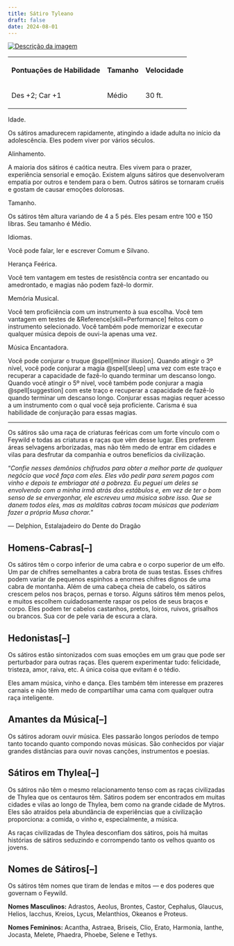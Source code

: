 ```yaml
---
title: Sátiro Tyleano
draft: false
date: 2024-08-01
---
```

<div>
<a href="https://raw.githubusercontent.com/TheGiddyLimit/homebrew/master/_img/ArcanumWorldsOdysseyoftheDragonlords/AppendixB_ThyleanSatyr_Page319.webp"> <img src="https://raw.githubusercontent.com/TheGiddyLimit/homebrew/master/_img/ArcanumWorldsOdysseyoftheDragonlords/AppendixB_ThyleanSatyr_Page319.webp" alt="Descrição da imagem"> </a>
    <table class="w-100 summary stripe-even">
        <tbody><tr>
                <th class="ve-col-4 ve-text-center">
                    <p>Pontuações de Habilidade</p>
                </th>
                <th class="ve-col-4 ve-text-center">
                    <p>Tamanho</p>
                </th>
                <th class="ve-col-4 ve-text-center">
                    <p>Velocidade</p>
                </th>
</tr><tr>
                <td class="ve-text-center">
                    <p>Des +2; Car +1</p>
                </td>
                <td class="ve-text-center">
                    <p>Médio</p>
                </td>
                <td class="ve-text-center">
                    <p>30 ft.</p>
                </td>
</tr></tbody>
    </table>
    <div class="rd__b  rd__b--2">
        <div class="rd__b  rd__b--3">
            <p><span class="entry-title-inner">Idade.</span></p>
            <p>Os sátiros amadurecem rapidamente, atingindo a idade adulta no início da adolescência. Eles podem viver por vários séculos.</p>
            <div class="rd__spc-inline-post">
                <p></p>
            </div>
        </div>
        <div class="rd__b  rd__b--3">
            <p><span class="entry-title-inner">Alinhamento.</span></p>
            <p>A maioria dos sátiros é caótica neutra. Eles vivem para o prazer, experiência sensorial e emoção. Existem alguns sátiros que desenvolveram empatia por outros e tendem para o bem. Outros sátiros se tornaram cruéis e gostam de causar emoções dolorosas.</p>
            <div class="rd__spc-inline-post">
                <p></p>
            </div>
        </div>
        <div>
    <div class="rd__b  rd__b--3">
        <p><span class="entry-title-inner">Tamanho.</span></p>
        <p>Os sátiros têm altura variando de 4 a 5 pés. Eles pesam entre 100 e 150 libras. Seu tamanho é Médio.</p>
        <div class="rd__spc-inline-post">
            <p></p>
        </div>
    </div>
    <div class="rd__b  rd__b--3">
        <p><span class="entry-title-inner">Idiomas.</span></p>
        <p>Você pode falar, ler e escrever Comum e Silvano.</p>
        <div class="rd__spc-inline-post">
            <p></p>
        </div>
    </div>
    <div class="rd__b  rd__b--3">
        <p><span class="entry-title-inner">Herança Feérica.</span></p>
        <p>Você tem vantagem em testes de resistência contra ser encantado ou amedrontado, e magias não podem fazê-lo dormir.</p>
        <div class="rd__spc-inline-post">
            <p></p>
        </div>
    </div>
    <div class="rd__b  rd__b--3">
        <p><span class="entry-title-inner">Memória Musical.</span></p>
        <p>Você tem proficiência com um instrumento à sua escolha. Você tem vantagem em testes de &Reference[skill=Performance] feitos com o instrumento selecionado. Você também pode memorizar e executar qualquer música depois de ouvi-la apenas uma vez.</p>
        <div class="rd__spc-inline-post">
            <p></p>
        </div>
    </div>
    <div class="rd__b  rd__b--3">
        <p><span class="entry-title-inner">Música Encantadora.</span></p>
        <p>Você pode conjurar o truque @spell[minor illusion]. Quando atingir o 3º nível, você pode conjurar a magia @spell[sleep] uma vez com este traço e recuperar a capacidade de fazê-lo quando terminar um descanso longo. Quando você atingir o 5º nível, você também pode conjurar a magia @spell[suggestion] com este traço e recuperar a capacidade de fazê-lo quando terminar um descanso longo. Conjurar essas magias requer acesso a um instrumento com o qual você seja proficiente. Carisma é sua habilidade de conjuração para essas magias.</p>
        <div class="rd__spc-inline-post">
            <p></p>
        </div>
    </div>
    <hr class="hr-1">
<div class="rd__b  rd__b--1">
    <p>Os sátiros são uma raça de criaturas feéricas com um forte vínculo com o Feywild e todas as criaturas e raças que vêm desse lugar. Eles preferem áreas selvagens arborizadas, mas não têm medo de entrar em cidades e vilas para desfrutar da companhia e outros benefícios da civilização.</p>
</div>
<div class="rd__quote">
    <p class="rd__quote-line rd__quote-line--last">“<em>Confie nesses demônios chifrudos para obter a melhor parte de qualquer negócio que você faça com eles. Eles vão pedir para serem pagos com vinho e depois te embriagar até a pobreza. Eu peguei um deles se envolvendo com a minha irmã atrás dos estábulos e, em vez de ter o bom senso de se envergonhar, ele escreveu uma música sobre isso. Que se danem todos eles, mas as malditas cabras tocam músicas que poderiam fazer a própria Musa chorar.</em>”</p>
    <p><span class="rd__quote-by">— Delphion, Estalajadeiro do Dente do Dragão</span></p>
</div>
<div class="rd__b  rd__b--1">
    <h2 class="rd__h rd__h--1" data-title-index="8"><span class="entry-title-inner">Homens-Cabras</span><span class="rd__h-toggle ml-2 clickable no-select no-print lst-is-exporting-image__hidden" data-rd-h-toggle-button="true" title="Toggle Visibility (CTRL to Toggle All)">[–]</span></h2>
    <p>Os sátiros têm o corpo inferior de uma cabra e o corpo superior de um elfo. Um par de chifres semelhantes a cabra brota de suas testas. Esses chifres podem variar de pequenos espinhos a enormes chifres dignos de uma cabra de montanha. Além de uma cabeça cheia de cabelo, os sátiros crescem pelos nos braços, pernas e torso. Alguns sátiros têm menos pelos, e muitos escolhem cuidadosamente raspar os pelos de seus braços e corpo. Eles podem ter cabelos castanhos, pretos, loiros, ruivos, grisalhos ou brancos. Sua cor de pele varia de escura a clara.</p>
</div>
<div class="rd__b  rd__b--1">
    <h2 class="rd__h rd__h--1" data-title-index="9"><span class="entry-title-inner">Hedonistas</span><span class="rd__h-toggle ml-2 clickable no-select no-print lst-is-exporting-image__hidden" data-rd-h-toggle-button="true" title="Toggle Visibility (CTRL to Toggle All)">[–]</span></h2>
    <p>Os sátiros estão sintonizados com suas emoções em um grau que pode ser perturbador para outras raças. Eles querem experimentar tudo: felicidade, tristeza, amor, raiva, etc. A única coisa que evitam é o tédio.</p>
    <p>Eles amam música, vinho e dança. Eles também têm interesse em prazeres carnais e não têm medo de compartilhar uma cama com qualquer outra raça inteligente.</p>
</div>
<div class="rd__b  rd__b--1">
    <h2 class="rd__h rd__h--1" data-title-index="10"><span class="entry-title-inner">Amantes da Música</span><span class="rd__h-toggle ml-2 clickable no-select no-print lst-is-exporting-image__hidden" data-rd-h-toggle-button="true" title="Toggle Visibility (CTRL to Toggle All)">[–]</span></h2>
    <p>Os sátiros adoram ouvir música. Eles passarão longos períodos de tempo tanto tocando quanto compondo novas músicas. São conhecidos por viajar grandes distâncias para ouvir novas canções, instrumentos e poesias.</p>
</div>
<div class="rd__b  rd__b--1">
    <h2 class="rd__h rd__h--1" data-title-index="11"><span class="entry-title-inner">Sátiros em Thylea</span><span class="rd__h-toggle ml-2 clickable no-select no-print lst-is-exporting-image__hidden" data-rd-h-toggle-button="true" title="Toggle Visibility (CTRL to Toggle All)">[–]</span></h2>
    <p>Os sátiros não têm o mesmo relacionamento tenso com as raças civilizadas de Thylea que os centauros têm. Sátiros podem ser encontrados em muitas cidades e vilas ao longo de Thylea, bem como na grande cidade de Mytros. Eles são atraídos pela abundância de experiências que a civilização proporciona: a comida, o vinho e, especialmente, a música.</p>
    <p>As raças civilizadas de Thylea desconfiam dos sátiros, pois há muitas histórias de sátiros seduzindo e corrompendo tanto os velhos quanto os jovens.</p>
</div>
<div class="rd__b  rd__b--1">
    <h2 class="rd__h rd__h--1" data-title-index="12"><span class="entry-title-inner">Nomes de Sátiros</span><span class="rd__h-toggle ml-2 clickable no-select no-print lst-is-exporting-image__hidden" data-rd-h-toggle-button="true" title="Toggle Visibility (CTRL to Toggle All)">[–]</span></h2>
    <p>Os sátiros têm nomes que tiram de lendas e mitos — e dos poderes que governam o Feywild.</p>
    <p><strong>Nomes Masculinos:</strong> Adrastos, Aeolus, Brontes, Castor, Cephalus, Glaucus, Helios, Iacchus, Kreios, Lycus, Melanthios, Okeanos e Proteus.</p>
    <p><strong>Nomes Femininos:</strong> Acantha, Astraea, Briseis, Clio, Erato, Harmonia, Ianthe, Jocasta, Melete, Phaedra, Phoebe, Selene e Tethys.</p>
</div>


</div>

</div>
